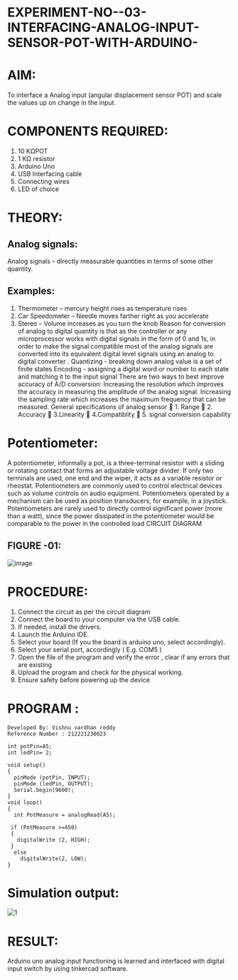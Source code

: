 # EXPERIMENT-NO--03-INTERFACING-ANALOG-INPUT-SENSOR-POT-WITH-ARDUINO-




# **AIM**:  

To interface a Analog  input (angular displacement sensor POT) and scale the values up on change in the input.


# **COMPONENTS REQUIRED:**
1.	10 KΩPOT
2.	1 KΩ resistor 
3.	Arduino Uno 
4.	USB Interfacing cable 
5.	Connecting wires 
6.	LED of choice 



# **THEORY**: 

## **Analog signals:**

Analog signals – directly measurable quantities in terms of some other quantity.
## Examples:
1. Thermometer – mercury height rises as temperature rises
2. Car Speedometer – Needle moves farther right as you accelerate
3. Stereo – Volume increases as you turn the knob
Reason for conversion of analog to digital quantity is that as the controller or any microprocessor works with digital signals in the form of 0 and 1s, in order to make the signal compatible  most of the analog signals are converted into its equivalent digital level signals using an analog to digital converter .
Quantizing - breaking down analog value is a set of finite states
Encoding - assigning a digital word or number to each state and matching it to the input signal
 There are two ways to best improve accuracy of A/D conversion:
Increasing the resolution which improves the accuracy in measuring the amplitude of the analog signal.
Increasing the sampling rate which increases the maximum frequency that can be measured.
General specifications of analog sensor
	1. Range
	2. Accuracy
	3.Linearity
	4.Compatiblity
	5. signal conversion capability

# **Potentiometer**:
A potentiometer, informally a pot, is a three-terminal resistor with a sliding or rotating contact that forms an adjustable voltage divider. If only two terminals are used, one end and the wiper, it acts as a variable resistor or rheostat.
Potentiometers are commonly used to control electrical devices such as volume controls on audio equipment. Potentiometers operated by a mechanism can be used as position transducers, for example, in a joystick. Potentiometers are rarely used to directly control significant power (more than a watt), since the power dissipated in the potentiometer would be comparable to the power in the controlled load
CIRCUIT DIAGRAM




## FIGURE -01:

![image](https://user-images.githubusercontent.com/36288975/163530788-eec3cdc3-95e8-4d2d-8349-6d0ea4c9439c.png)




# **PROCEDURE:**

1.	Connect the circuit as per the circuit diagram 
2.	Connect the board to your computer via the USB cable.
3.	If needed, install the drivers.
4.	Launch the Arduino IDE.
5.	Select your board (If you the board is arduino uno, select accordingly).
6.	Select your serial port, accordingly ( E.g. COM5 )
7.	Open the file of the program  and verify the error , clear if any errors that are existing 
8.	Upload the program and check for the physical working. 
9.	Ensure safety before powering up the device 



# **PROGRAM** :
```
Developed By: Vishnu vardhan reddy
Reference Number : 212221230023

int potPin=A5;
int ledPin= 2;

void setup()
{
  pinMode (potPin, INPUT);
  pinMode (ledPin, OUTPUT);
  Serial.begin(9600);
}
void loop()
{
  int PotMeasure = analogRead(A5);
  
 if (PotMeasure >=450)
 {
   digitalWrite (2, HIGH);
 }
  else
    digitalWrite(2, LOW);
}
```
 
# Simulation output:


![1](https://user-images.githubusercontent.com/94175324/165758345-3ac901e0-a341-4ab6-a980-7d31f252df07.png)






# RESULT: 

Arduino uno analog input functioning is learned and interfaced with digital input switch by using tinkercad software.



